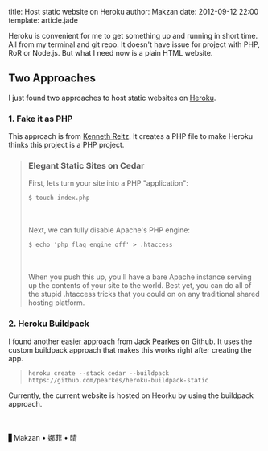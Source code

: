 title: Host static website on Heroku
author: Makzan
date: 2012-09-12 22:00
template: article.jade

Heroku is convenient for me to get something up and running in short time. All from my terminal and git repo. It doesn't have issue for project with PHP, RoR or Node.js. But what I need now is a plain HTML website. 

## Two Approaches 

I just found two approaches to host static websites on [Heroku][1].


### 1. Fake it as PHP

This approach is from [Kenneth Reitz][2]. It creates a PHP file to make Heroku thinks this project is a PHP project.


> ### Elegant Static Sites on Cedar
> 
> First, lets turn your site into a PHP "application":
> 
> `$ touch index.php`
>
> 　
> 
> Next, we can fully disable Apache's PHP engine:
> 
> `$ echo 'php_flag engine off' > .htaccess`
>
> 　
> 
> When you push this up, you'll have a bare Apache instance serving up the contents of your site to the world. Best yet, you can do all of the stupid .htaccess tricks that you could on on any traditional shared hosting platform.

### 2. Heroku Buildpack

I found another [easier approach][4] from [Jack Pearkes][3] on Github. It uses the custom buildpack approach that makes this works right after creating the app.

> `heroku create --stack cedar --buildpack https://github.com/pearkes/heroku-buildpack-static`

Currently, the current website is hosted on Heorku by using the buildpack approach.

　

▋Makzan • 娜菲 • 晴

[1]: http://heroku.com
[2]: http://kennethreitz.com/static-sites-on-heroku-cedar.html
[3]: https://github.com/pearkes
[4]: https://github.com/pearkes/heroku-buildpack-static